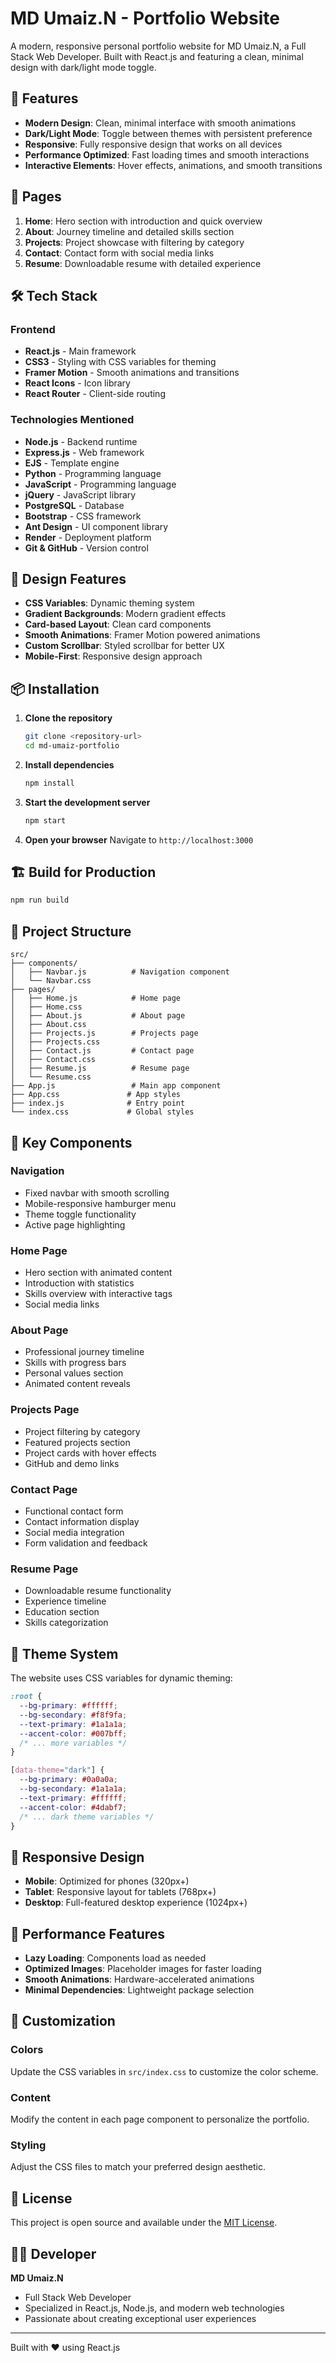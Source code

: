 # MD Umaiz.N - Portfolio Website

A modern, responsive personal portfolio website for MD Umaiz.N, a Full Stack Web Developer. Built with React.js and featuring a clean, minimal design with dark/light mode toggle.

## 🚀 Features

- **Modern Design**: Clean, minimal interface with smooth animations
- **Dark/Light Mode**: Toggle between themes with persistent preference
- **Responsive**: Fully responsive design that works on all devices
- **Performance Optimized**: Fast loading times and smooth interactions
- **Interactive Elements**: Hover effects, animations, and smooth transitions

## 📱 Pages

1. **Home**: Hero section with introduction and quick overview
2. **About**: Journey timeline and detailed skills section
3. **Projects**: Project showcase with filtering by category
4. **Contact**: Contact form with social media links
5. **Resume**: Downloadable resume with detailed experience

## 🛠️ Tech Stack

### Frontend
- **React.js** - Main framework
- **CSS3** - Styling with CSS variables for theming
- **Framer Motion** - Smooth animations and transitions
- **React Icons** - Icon library
- **React Router** - Client-side routing

### Technologies Mentioned
- **Node.js** - Backend runtime
- **Express.js** - Web framework
- **EJS** - Template engine
- **Python** - Programming language
- **JavaScript** - Programming language
- **jQuery** - JavaScript library
- **PostgreSQL** - Database
- **Bootstrap** - CSS framework
- **Ant Design** - UI component library
- **Render** - Deployment platform
- **Git & GitHub** - Version control

## 🎨 Design Features

- **CSS Variables**: Dynamic theming system
- **Gradient Backgrounds**: Modern gradient effects
- **Card-based Layout**: Clean card components
- **Smooth Animations**: Framer Motion powered animations
- **Custom Scrollbar**: Styled scrollbar for better UX
- **Mobile-First**: Responsive design approach

## 📦 Installation

1. **Clone the repository**
   ```bash
   git clone <repository-url>
   cd md-umaiz-portfolio
   ```

2. **Install dependencies**
   ```bash
   npm install
   ```

3. **Start the development server**
   ```bash
   npm start
   ```

4. **Open your browser**
   Navigate to `http://localhost:3000`

## 🏗️ Build for Production

```bash
npm run build
```

## 📁 Project Structure

```
src/
├── components/
│   ├── Navbar.js          # Navigation component
│   └── Navbar.css
├── pages/
│   ├── Home.js            # Home page
│   ├── Home.css
│   ├── About.js           # About page
│   ├── About.css
│   ├── Projects.js        # Projects page
│   ├── Projects.css
│   ├── Contact.js         # Contact page
│   ├── Contact.css
│   ├── Resume.js          # Resume page
│   └── Resume.css
├── App.js                 # Main app component
├── App.css               # App styles
├── index.js              # Entry point
└── index.css             # Global styles
```

## 🎯 Key Components

### Navigation
- Fixed navbar with smooth scrolling
- Mobile-responsive hamburger menu
- Theme toggle functionality
- Active page highlighting

### Home Page
- Hero section with animated content
- Introduction with statistics
- Skills overview with interactive tags
- Social media links

### About Page
- Professional journey timeline
- Skills with progress bars
- Personal values section
- Animated content reveals

### Projects Page
- Project filtering by category
- Featured projects section
- Project cards with hover effects
- GitHub and demo links

### Contact Page
- Functional contact form
- Contact information display
- Social media integration
- Form validation and feedback

### Resume Page
- Downloadable resume functionality
- Experience timeline
- Education section
- Skills categorization

## 🌙 Theme System

The website uses CSS variables for dynamic theming:

```css
:root {
  --bg-primary: #ffffff;
  --bg-secondary: #f8f9fa;
  --text-primary: #1a1a1a;
  --accent-color: #007bff;
  /* ... more variables */
}

[data-theme="dark"] {
  --bg-primary: #0a0a0a;
  --bg-secondary: #1a1a1a;
  --text-primary: #ffffff;
  --accent-color: #4dabf7;
  /* ... dark theme variables */
}
```

## 📱 Responsive Design

- **Mobile**: Optimized for phones (320px+)
- **Tablet**: Responsive layout for tablets (768px+)
- **Desktop**: Full-featured desktop experience (1024px+)

## 🚀 Performance Features

- **Lazy Loading**: Components load as needed
- **Optimized Images**: Placeholder images for faster loading
- **Smooth Animations**: Hardware-accelerated animations
- **Minimal Dependencies**: Lightweight package selection

## 🔧 Customization

### Colors
Update the CSS variables in `src/index.css` to customize the color scheme.

### Content
Modify the content in each page component to personalize the portfolio.

### Styling
Adjust the CSS files to match your preferred design aesthetic.

## 📄 License

This project is open source and available under the [MIT License](LICENSE).

## 👨‍💻 Developer

**MD Umaiz.N**
- Full Stack Web Developer
- Specialized in React.js, Node.js, and modern web technologies
- Passionate about creating exceptional user experiences

---

Built with ❤️ using React.js 